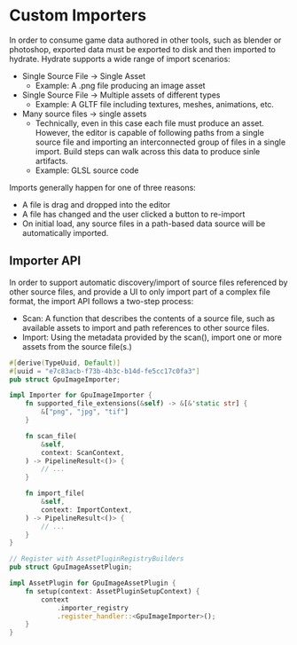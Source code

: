 # Custom Importers

In order to consume game data authored in other tools, such as blender or photoshop,
exported data must be exported to disk and then imported to hydrate. Hydrate supports
a wide range of import scenarios:

 - Single Source File -> Single Asset
   - Example: A .png file producing an image asset
 - Single Source File -> Multiple assets of different types
   - Example: A GLTF file including textures, meshes, animations, etc.
 - Many source files -> single assets
   - Technically, even in this case each file must produce an asset. However, the
     editor is capable of following paths from a single source file and importing
     an interconnected group of files in a single import. Build steps can walk across
     this data to produce sinle artifacts.
   - Example: GLSL source code

Imports generally happen for one of three reasons:
 - A file is drag and dropped into the editor
 - A file has changed and the user clicked a button to re-import
 - On initial load, any source files in a path-based data source will be automatically imported.

## Importer API

In order to support automatic discovery/import of source files referenced by other
source files, and provide a UI to only import part of a complex file format, the import
API follows a two-step process:
 - Scan: A function that describes the contents of a source file, such as available
   assets to import and path references to other source files.
 - Import: Using the metadata provided by the scan(), import one or more assets from
   the source file(s.)

```rust
#[derive(TypeUuid, Default)]
#[uuid = "e7c83acb-f73b-4b3c-b14d-fe5cc17c0fa3"]
pub struct GpuImageImporter;

impl Importer for GpuImageImporter {
    fn supported_file_extensions(&self) -> &[&'static str] {
        &["png", "jpg", "tif"]
    }

    fn scan_file(
        &self,
        context: ScanContext,
    ) -> PipelineResult<()> {
        // ...
    }

    fn import_file(
        &self,
        context: ImportContext,
    ) -> PipelineResult<()> {
        // ...
    }
}

// Register with AssetPluginRegistryBuilders
pub struct GpuImageAssetPlugin;

impl AssetPlugin for GpuImageAssetPlugin {
    fn setup(context: AssetPluginSetupContext) {
        context
            .importer_registry
            .register_handler::<GpuImageImporter>();
    }
}

```
